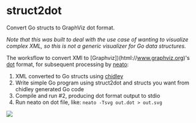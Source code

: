 # struct2dot

Convert Go structs to GraphViz dot format.

*Note that this was built to deal with the use case of wanting to visualize complex XML, so this is not a generic visualizer for Go data structures.*

The worksflow to convert XMl to [Graphviz])(html://www.graphviz.org)'s [dot](https://en.wikipedia.org/wiki/DOT_%28graph_description_language%29) format, for subsequent processing by [neato](http://linux.die.net/man/1/neato):

1. XML converted to Go structs using [chidley](https://github.com/gnewton/chidley)
2. Write simple Go program using struct2dot and structs you want from chidley generated Go code
3. Compile and run #2, producing dot format output to stdio
4. Run neato on dot file, like: `neato -Tsvg out.dot > out.svg`


<img src="https://gnewton.github.io/repos/struct2dot/meshNoStringsNumbers.svg">